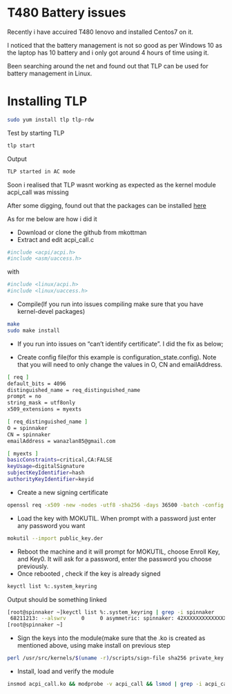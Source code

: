 # T480 Battery issues

Recently i have accuired T480 lenovo and installed Centos7 on it.

I noticed that the battery management is not so good as per Windows 10 as the laptop has 10 battery and i only got around 4 hours of time using it.

Been searching around the net and found out that TLP can be used for battery management in Linux.

# Installing TLP

```sh
sudo yum install tlp tlp-rdw
```
Test by starting TLP
```sh
tlp start
```
Output
```sh
TLP started in AC mode
```
Soon i realised that TLP wasnt working as expected as the kernel module acpi_call was missing

After some digging, found out that the packages can be installed [here](https://github.com/mkottman/acpi_call)

As for me below are how i did it

- Download or clone the github from mkottman
- Extract and edit acpi_call.c

```sh
#include <acpi/acpi.h>
#include <asm/uaccess.h>
```
with
```sh
#include <linux/acpi.h>
#include <linux/uaccess.h>
```
- Compile(If you run into issues compiling make sure that you have kernel-devel packages)
```sh
make
sudo make install
```
- If you run into issues on “can’t identify certificate”. I did the fix as below;

- Create config file(for this example is configuration_state.config). Note that you will need to only change the values in O, CN and emailAddress.

```sh
[ req ]
default_bits = 4096
distinguished_name = req_distinguished_name
prompt = no
string_mask = utf8only
x509_extensions = myexts

[ req_distinguished_name ]
O = spinnaker
CN = spinnaker
emailAddress = wanazlan85@gmail.com

[ myexts ]
basicConstraints=critical,CA:FALSE
keyUsage=digitalSignature
subjectKeyIdentifier=hash
authorityKeyIdentifier=keyid
```
- Create a new signing certificate
```sh
openssl req -x509 -new -nodes -utf8 -sha256 -days 36500 -batch -config configuration_file.config -outform DER -out public_key.der -keyout private_key.priv
```
-  Load the key with MOKUTIL. When prompt with a password just enter any password you want

```sh
mokutil --import public_key.der
```
- Reboot the machine and it will prompt for MOKUTIL, choose Enroll Key, and Key0. It will ask for a password, enter the password you choose previously.
- Once rebooted , check if the key is already signed
```sh
keyctl list %:.system_keyring
```
Output should be something linked
```sh
[root@spinnaker ~]keyctl list %:.system_keyring | grep -i spinnaker
 68211213: --alswrv     0     0 asymmetric: spinnaker: 42XXXXXXXXXXXXXXXXXXXXXXXXX
[root@spinnaker ~]
```
- Sign the keys into the module(make sure that the .ko is created as mentioned above, using make install on previous step

```sh
perl /usr/src/kernels/$(uname -r)/scripts/sign-file sha256 private_key.priv public_key.der acpi_call.ko
```
-  Install, load and verify the module
```sh
insmod acpi_call.ko && modprobe -v acpi_call && lsmod | grep -i acpi_call
```
